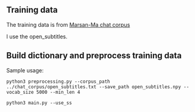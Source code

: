 ## Training data

The training data is from [Marsan-Ma chat corpus](https://github.com/Marsan-Ma/chat_corpus)

I use the open_subtitles.

## Build dictionary and preprocess training data

Sample usage:
```
python3 preprocessing.py --corpus_path ../chat_corpus/open_subtitles.txt --save_path open_subtitles.npy --vocab_size 5000 --min_len 4

python3 main.py --use_ss
```
